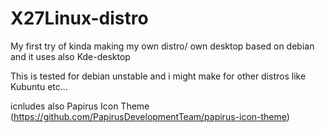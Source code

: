 # X27Linux-distro
My first try of kinda making my own distro/ own desktop based on debian and it uses also Kde-desktop



This is tested for debian unstable and i might make for other distros like Kubuntu etc...

icnludes also Papirus Icon Theme (https://github.com/PapirusDevelopmentTeam/papirus-icon-theme)

